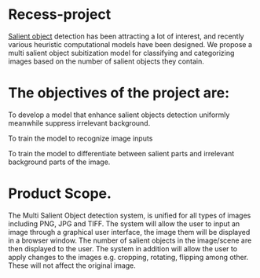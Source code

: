 # Recess-project
[Salient object](https://paperswithcode.com/task/salient-object-detection) detection has been attracting a lot of interest, and recently various heuristic computational models have been designed. We propose 
a multi salient object subitization model for classifying and categorizing images based on the number of salient objects they contain.

# The objectives of the project are:
To develop a model that enhance salient objects detection uniformly meanwhile suppress irrelevant background.

To train the model to recognize image inputs

To train the model to differentiate between salient parts and irrelevant background parts of the image.

# Product Scope.
The Multi Salient Object detection system, is unified for all types of images including PNG, JPG and TIFF. 
The system will allow the user to input an image through a graphical user interface, the image them will be displayed in a browser window. The number of salient objects in the image/scene are then displayed to the user. The system in addition will allow the user to apply changes to the images e.g. cropping, rotating, flipping among other. These will not affect the original image.  
